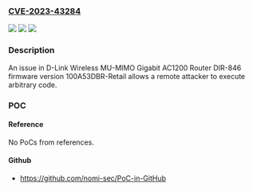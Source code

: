 ### [CVE-2023-43284](https://cve.mitre.org/cgi-bin/cvename.cgi?name=CVE-2023-43284)
![](https://img.shields.io/static/v1?label=Product&message=n%2Fa&color=blue)
![](https://img.shields.io/static/v1?label=Version&message=n%2Fa&color=blue)
![](https://img.shields.io/static/v1?label=Vulnerability&message=n%2Fa&color=brighgreen)

### Description

An issue in D-Link Wireless MU-MIMO Gigabit AC1200 Router DIR-846 firmware version 100A53DBR-Retail allows a remote attacker to execute arbitrary code.

### POC

#### Reference
No PoCs from references.

#### Github
- https://github.com/nomi-sec/PoC-in-GitHub

